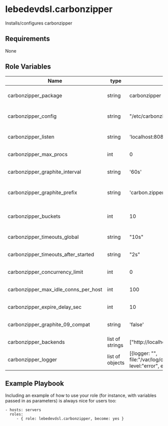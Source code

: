 lebedevdsl.carbonzipper
=========

Installs/configures carbonzipper

Requirements
------------

None

Role Variables
--------------

Name | type | default | description
---|---|---|---
carbonzipper_package | string | carbonzipper | carbonzipper package name
carbonzipper_config | string | "/etc/carbonzipper/carbonzipper.conf" | carbonzipper config file location
carbonzipper_listen | string | 'localhost:8088' | Carbonzipper listen host:port
carbonzipper_max_procs | int | 0 | Maximum processes
carbonzipper_graphite_interval | string | '60s' | Graphite metrics push interval
carbonzipper_graphite_prefix | string | 'carbon.zipper' | Graphite metrics prefix for zipper
carbonzipper_buckets | int | 10 | Buckets for request duration metrics count
carbonzipper_timeouts_global | string | "10s" | Carbonzipper global timeout
carbonzipper_timeouts_after_started | string | "2s" | Carbonzipper timeout after start
carbonzipper_concurrency_limit | int | 0 | max thread concurrency
carbonzipper_max_idle_conns_per_host | int | 100 | Maximum idle connections pool
carbonzipper_expire_delay_sec | int | 10 | Carbonzipper cache expiry
carbonzipper_graphite_09_compat | string | 'false' | Compatibility mode for graphite 0.9
carbonzipper_backends | list of strings | ["http://localhost:8083"] | URLS of carbonservers
carbonzipper_logger | list of objects | [{logger: "", file:"/var/log/carbonzipper/carbonzipper.log", level:"error", encoding: "json"}] | Logger objects

Example Playbook
----------------

Including an example of how to use your role (for instance, with variables passed in as parameters) is always nice for users too:

    - hosts: servers
      roles:
         - { role: lebedevdsl.carbonzipper, become: yes }

